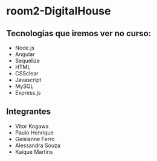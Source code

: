 # room2-DigitalHouse

## Tecnologias que iremos ver no curso:
 - Node.js
 - Angular
 - Sequelize
 - HTML
 - CSSclear
 - Javascript
 - MySQL
 - Express.js

## Integrantes
 - Vitor Kogawa
 - Paulo Henrique
 - Geisianne Ferro
 - Alessandra Souza
 - Kaique Martins
